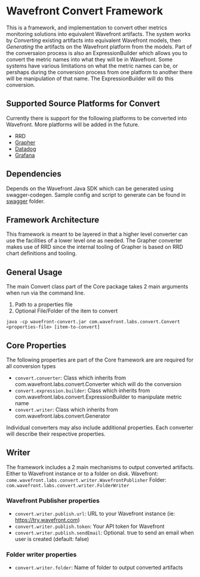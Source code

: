 # Wavefront Convert Framework

This is a framework, and implementation to convert other metrics monitoring solutions into equivalent Wavefront artifacts. The system works by _Converting_ existing artifacts into equivalent Wavefront models, then _Generating_ the artifacts on the Wavefront platform from the models. Part of the conversaion process is also an ExpressionBuilder which allows you to convert the metric names into what they will be in Wavefront. Some systems have various limitations on what the metric names can be, or pershaps during the conversion process from one platform to another there will be manipulation of that name.  The ExpressionBuilder will do this conversion.


## Supported Source Platforms for Convert
Currently there is support for the following platforms to be converted into Wavefront.  More platforms will be added in the future.
- RRD
- [Grapher](docs/grapher.md)
- [Datadog](docs/datatog.md)
- [Grafana](docs/grafana.md)


## Dependencies
Depends on the Wavefront Java SDK which can be generated using swagger-codegen. Sample config and script to generate can be found in [swagger](./swagger) folder.


## Framework Architecture
This framework is meant to be layered in that a higher level converter can use the facilities of a lower level one as needed. The Grapher converter makes use of RRD since the internal tooling of Grapher is based on RRD chart definitions and tooling. 


## General Usage
The main Convert class part of the Core package takes 2 main arguments when run via the command line.
1) Path to a properties file
2) Optional File/Folder of the item to convert

`java -cp wavefront-convert.jar com.wavefront.labs.convert.Convert <properties-file> [item-to-convert]`


## Core Properties
The following properties are part of the Core framework are are required for all conversion types
- `convert.converter`: Class which inherits from com.wavefront.labs.convert.Converter which will do the conversion
- `convert.expression.builder`: Class which inherits from com.wavefront.labs.convert.ExpressionBuilder to manipulate metric name
- `convert.writer`: Class which inherits from com.wavefront.labs.convert.Generator

Individual converters may also include additional properties.  Each converter will describe their respective properties.

## Writer
The framework includes a 2 main mechanisms to output converted artifacts. Either to Wavefront instance or to a folder on disk.
Wavefront: `come.wavefront.labs.convert.writer.WavefrontPublisher`
Folder: `com.wavefront.labs.convert.writer.FolderWriter`

### Wavefront Publisher properties
- `convert.writer.publish.url`: URL to your Wavefront instance (ie: https://try.wavefront.com)
- `convert.writer.publish.token`: Your API token for Wavefront
- `convert.writer.publish.sendEmail`: Optional. true to send an email when user is created (default: false)

### Folder writer properties 
- `convert.writer.folder`: Name of folder to output converted artifacts   


